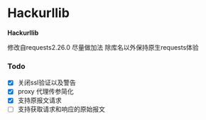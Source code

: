 # Hackurllib

**Hackurllib** 

修改自requests2.26.0
尽量做加法 除库名以外保持原生requests体验





### Todo

- [x] 关闭ssl验证以及警告
- [x] proxy 代理传参简化
- [x] 支持原报文请求
- [ ] 支持获取请求和响应的原始报文